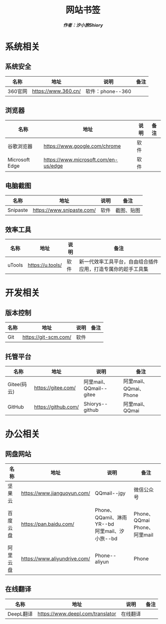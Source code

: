 <center><h1>网站书签</h1></center>

<center><h5>作者：汐小旅Shiory</h5></center>



# 系统相关

## 系统安全

| 名称    | 地址                | 说明             | 备注 |
| ------- | ------------------- | ---------------- | ---- |
| 360官网 | https://www.360.cn/ | 软件：phone--360 |      |



## 浏览器

| 名称           | 地址                                 | 说明 | 备注 |
| -------------- | ------------------------------------ | ---- | ---- |
| 谷歌浏览器     | https://www.google.com/chrome        | 软件 |      |
| Microsoft Edge | https://www.microsoft.com/en-us/edge | 软件 |      |



## 电脑截图

| 名称     | 地址                      | 说明 | 备注       |
| -------- | ------------------------- | ---- | ---------- |
| Snipaste | https://www.snipaste.com/ | 软件 | 截图、贴图 |



## 效率工具

| 名称   | 地址             | 说明 | 备注                                                         |
| ------ | ---------------- | ---- | ------------------------------------------------------------ |
| uTools | https://u.tools/ | 软件 | 新一代效率工具平台，自由组合插件应用，打造专属你的趁手工具集 |



# 开发相关

## 版本控制

| 名称 | 地址                 | 说明 | 备注 |
| ---- | -------------------- | ---- | ---- |
| Git  | https://git-scm.com/ | 软件 |      |



## 托管平台

| 名称        | 地址                | 说明                    | 备注                   |
| ----------- | ------------------- | ----------------------- | ---------------------- |
| Gitee(码云) | https://gitee.com/  | 阿里mail、QQmail--gitee | 阿里mail、QQmai、Phone |
| GitHub      | https://github.com/ | Shiorys--github         | 阿里mail、QQmai        |



# 办公相关

## 网盘网站

| 名称     | 地址                         | 说明                                                | 备注                              |
| -------- | ---------------------------- | --------------------------------------------------- | --------------------------------- |
| 坚果云   | https://www.jianguoyun.com/  | QQmail--jgy                                         | 微信公众号                        |
| 百度云盘 | https://pan.baidu.com/       | Phone、QQamil、淋雨YR--bd<br />阿里mail、汐小旅--bd | Phone、QQmai<br />Phone、阿里mail |
| 阿里云盘 | https://www.aliyundrive.com/ | Phone--aliyun                                       | Phone                             |



## 在线翻译

| 名称      | 地址                             | 说明     | 备注 |
| --------- | -------------------------------- | -------- | ---- |
| DeepL翻译 | https://www.deepl.com/translator | 在线翻译 |      |